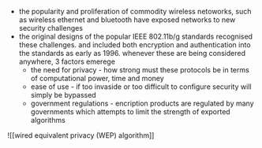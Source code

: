 
- the popularity and proliferation of commodity wireless netoworks, such as wireless ethernet and bluetooth have exposed networks to new security challenges 
- the original designs of the popular IEEE 802.11b/g standards recognised these challenges. and included both encryption and authentication into the standards as early as 1996. whenever these are being considered anywhere, 3 factors emerege 
	- the need for privacy - how strong must these protocols be in terms of computational power, time and money 
	- ease of use - if too invaside or too difficult to configure security will simply be bypassed 
	- government regulations - encription products are regulated by many governments which attempts to limit the strength of exported algorithms 

![[wired equivalent privacy (WEP) algorithm]]